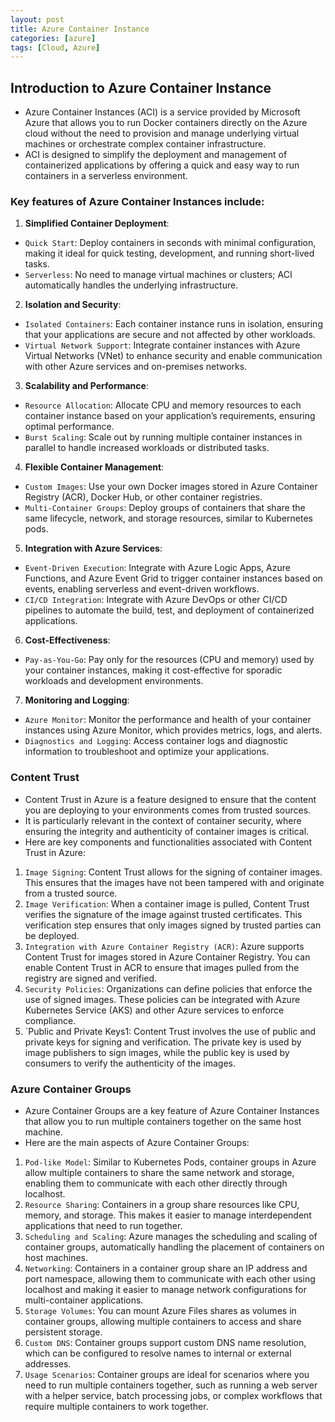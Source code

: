 ```yaml
---
layout: post
title: Azure Container Instance
categories: [azure]
tags: [Cloud, Azure]
---
```


## Introduction to Azure Container Instance
- Azure Container Instances (ACI) is a service provided by Microsoft Azure that allows you to run Docker containers directly on the Azure cloud without the need to provision and manage underlying virtual machines or orchestrate complex container infrastructure. 
- ACI is designed to simplify the deployment and management of containerized applications by offering a quick and easy way to run containers in a serverless environment.

### Key features of Azure Container Instances include:

1. **Simplified Container Deployment**:
- `Quick Start`: Deploy containers in seconds with minimal configuration, making it ideal for quick testing, development, and running short-lived tasks.
- `Serverless`: No need to manage virtual machines or clusters; ACI automatically handles the underlying infrastructure.

2. **Isolation and Security**:
- `Isolated Containers`: Each container instance runs in isolation, ensuring that your applications are secure and not affected by other workloads.
- `Virtual Network Support`: Integrate container instances with Azure Virtual Networks (VNet) to enhance security and enable communication with other Azure services and on-premises networks.

3. **Scalability and Performance**:
- `Resource Allocation`: Allocate CPU and memory resources to each container instance based on your application’s requirements, ensuring optimal performance.
- `Burst Scaling`: Scale out by running multiple container instances in parallel to handle increased workloads or distributed tasks.

4. **Flexible Container Management**:
- `Custom Images`: Use your own Docker images stored in Azure Container Registry (ACR), Docker Hub, or other container registries.
- `Multi-Container Groups`: Deploy groups of containers that share the same lifecycle, network, and storage resources, similar to Kubernetes pods.

5. **Integration with Azure Services**:
- `Event-Driven Execution`: Integrate with Azure Logic Apps, Azure Functions, and Azure Event Grid to trigger container instances based on events, enabling serverless and event-driven workflows.
- `CI/CD Integration`: Integrate with Azure DevOps or other CI/CD pipelines to automate the build, test, and deployment of containerized applications.

6. **Cost-Effectiveness**:
- `Pay-as-You-Go`: Pay only for the resources (CPU and memory) used by your container instances, making it cost-effective for sporadic workloads and development environments.

7. **Monitoring and Logging**:
- `Azure Monitor`: Monitor the performance and health of your container instances using Azure Monitor, which provides metrics, logs, and alerts.
- `Diagnostics and Logging`: Access container logs and diagnostic information to troubleshoot and optimize your applications.


### Content Trust
- Content Trust in Azure is a feature designed to ensure that the content you are deploying to your environments comes from trusted sources. 
- It is particularly relevant in the context of container security, where ensuring the integrity and authenticity of container images is critical.
- Here are key components and functionalities associated with Content Trust in Azure:
1. `Image Signing`: Content Trust allows for the signing of container images. This ensures that the images have not been tampered with and originate from a trusted source.
2. `Image Verification`: When a container image is pulled, Content Trust verifies the signature of the image against trusted certificates. This verification step ensures that only images signed by trusted parties can be deployed.
3. `Integration with Azure Container Registry (ACR)`: Azure supports Content Trust for images stored in Azure Container Registry. You can enable Content Trust in ACR to ensure that images pulled from the registry are signed and verified.
4. `Security Policies`: Organizations can define policies that enforce the use of signed images. These policies can be integrated with Azure Kubernetes Service (AKS) and other Azure services to enforce compliance.
5. `Public and Private Keys1: Content Trust involves the use of public and private keys for signing and verification. The private key is used by image publishers to sign images, while the public key is used by consumers to verify the authenticity of the images.

### Azure Container Groups
- Azure Container Groups are a key feature of Azure Container Instances that allow you to run multiple containers together on the same host machine. 
- Here are the main aspects of Azure Container Groups:

1. `Pod-like Model`: Similar to Kubernetes Pods, container groups in Azure allow multiple containers to share the same network and storage, enabling them to communicate with each other directly through localhost.
2. `Resource Sharing`: Containers in a group share resources like CPU, memory, and storage. This makes it easier to manage interdependent applications that need to run together.
3. `Scheduling and Scaling`: Azure manages the scheduling and scaling of container groups, automatically handling the placement of containers on host machines.
4. `Networking`: Containers in a container group share an IP address and port namespace, allowing them to communicate with each other using localhost and making it easier to manage network configurations for multi-container applications.
5. `Storage Volumes`: You can mount Azure Files shares as volumes in container groups, allowing multiple containers to access and share persistent storage.
6. `Custom DNS`: Container groups support custom DNS name resolution, which can be configured to resolve names to internal or external addresses.
7. `Usage Scenarios`: Container groups are ideal for scenarios where you need to run multiple containers together, such as running a web server with a helper service, batch processing jobs, or complex workflows that require multiple containers to work together.


